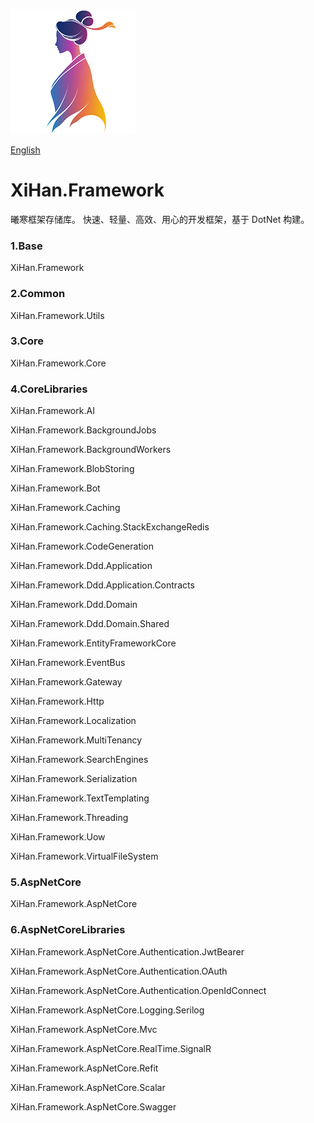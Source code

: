 ![logo](./assets/logo.png)

[English](README.md)

# XiHan.Framework

曦寒框架存储库。 快速、轻量、高效、用心的开发框架，基于 DotNet 构建。

### 1.Base

XiHan.Framework

### 2.Common

XiHan.Framework.Utils

### 3.Core

XiHan.Framework.Core

### 4.CoreLibraries

XiHan.Framework.AI

XiHan.Framework.BackgroundJobs

XiHan.Framework.BackgroundWorkers

XiHan.Framework.BlobStoring

XiHan.Framework.Bot

XiHan.Framework.Caching

XiHan.Framework.Caching.StackExchangeRedis

XiHan.Framework.CodeGeneration

XiHan.Framework.Ddd.Application

XiHan.Framework.Ddd.Application.Contracts

XiHan.Framework.Ddd.Domain

XiHan.Framework.Ddd.Domain.Shared

XiHan.Framework.EntityFrameworkCore

XiHan.Framework.EventBus

XiHan.Framework.Gateway

XiHan.Framework.Http

XiHan.Framework.Localization

XiHan.Framework.MultiTenancy

XiHan.Framework.SearchEngines

XiHan.Framework.Serialization

XiHan.Framework.TextTemplating

XiHan.Framework.Threading

XiHan.Framework.Uow

XiHan.Framework.VirtualFileSystem

### 5.AspNetCore

XiHan.Framework.AspNetCore

### 6.AspNetCoreLibraries

XiHan.Framework.AspNetCore.Authentication.JwtBearer

XiHan.Framework.AspNetCore.Authentication.OAuth

XiHan.Framework.AspNetCore.Authentication.OpenIdConnect

XiHan.Framework.AspNetCore.Logging.Serilog

XiHan.Framework.AspNetCore.Mvc

XiHan.Framework.AspNetCore.RealTime.SignalR

XiHan.Framework.AspNetCore.Refit

XiHan.Framework.AspNetCore.Scalar

XiHan.Framework.AspNetCore.Swagger
